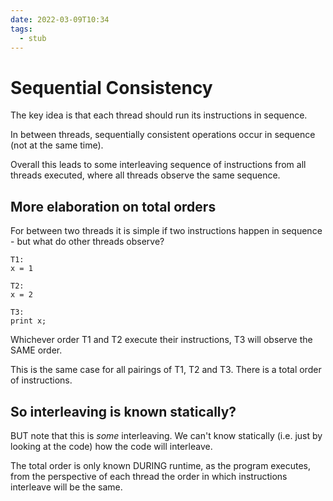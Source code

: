```yaml
---
date: 2022-03-09T10:34
tags: 
  - stub
---
```


# Sequential Consistency

The key idea is that each thread should run its instructions in sequence.

In between threads, sequentially consistent operations occur in sequence (not at the same time).

Overall this leads to some interleaving sequence of instructions from all threads executed,
where all threads observe the same sequence.

## More elaboration on total orders

For between two threads it is simple if two instructions happen in sequence - but what do other threads observe?

```
T1:
x = 1

T2:
x = 2

T3:
print x;
```

Whichever order T1 and T2 execute their instructions, T3 will observe the SAME order.

This is the same case for all pairings of T1, T2 and T3. There is a total order of instructions.

## So interleaving is known statically?

BUT note that this is *some* interleaving.
We can't know statically (i.e. just by looking at the code) how the code will interleave.

The total order is only known DURING runtime, as the program executes, from the perspective of each thread the order in which instructions interleave will be the same.
